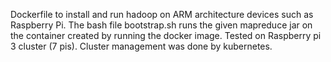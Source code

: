 
Dockerfile to install and run hadoop on ARM architecture devices such as Raspberry Pi.
The bash file bootstrap.sh runs the given mapreduce jar on the container created by running the docker image.
Tested on Raspberry pi 3 cluster (7 pis). Cluster management was done by kubernetes. 

